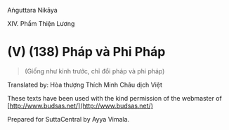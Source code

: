 Aṅguttara Nikāya

XIV. Phẩm Thiện Lương

# (V) (138) Pháp và Phi Pháp

> (Giống như kinh trước, chỉ đổi pháp và phi pháp)

Translated by: Hòa thượng Thích Minh Châu dịch Việt

These texts have been used with the kind permission of the webmaster of [http://www.budsas.net/](http://www.budsas.net/)

Prepared for SuttaCentral by Ayya Vimala.
